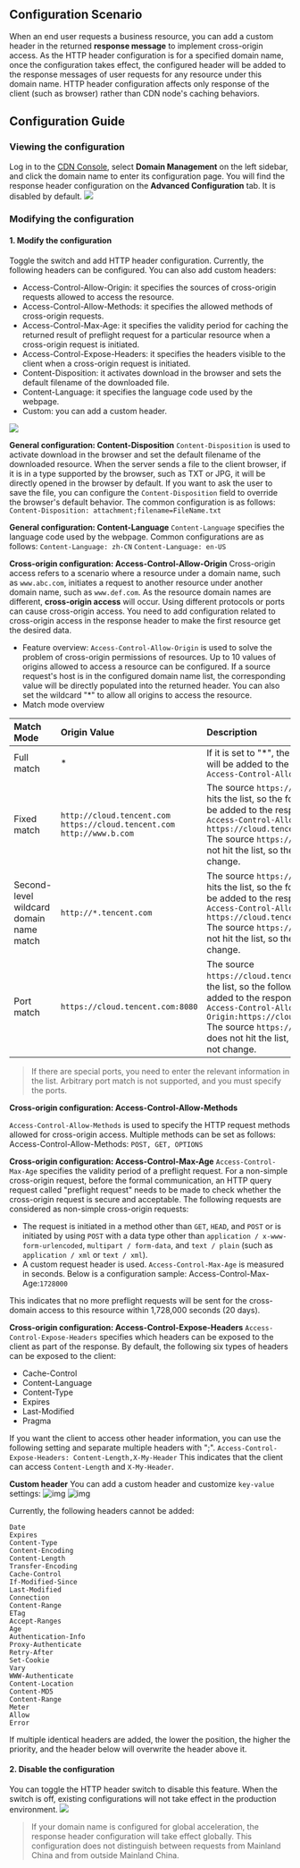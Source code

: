 ## Configuration Scenario
When an end user requests a business resource, you can add a custom header in the returned **response message** to implement cross-origin access.
As the HTTP header configuration is for a specified domain name, once the configuration takes effect, the configured header will be added to the response messages of user requests for any resource under this domain name. HTTP header configuration affects only response of the client (such as browser) rather than CDN node's caching behaviors.

## Configuration Guide
### Viewing the configuration
Log in to the [CDN Console](https://console.cloud.tencent.com/cdn), select **Domain Management** on the left sidebar, and click the domain name to enter its configuration page. You will find the response header configuration on the **Advanced Configuration** tab. It is disabled by default.
![](https://main.qcloudimg.com/raw/a1f9b4b00d788b58e2142cc98ca29ef9.png)

### Modifying the configuration
#### 1. Modify the configuration
Toggle the switch and add HTTP header configuration. Currently, the following headers can be configured. You can also add custom headers:
- Access-Control-Allow-Origin: it specifies the sources of cross-origin requests allowed to access the resource.
- Access-Control-Allow-Methods: it specifies the allowed methods of cross-origin requests.
- Access-Control-Max-Age: it specifies the validity period for caching the returned result of preflight request for a particular resource when a cross-origin request is initiated.
- Access-Control-Expose-Headers: it specifies the headers visible to the client when a cross-origin request is initiated.
- Content-Disposition: it activates download in the browser and sets the default filename of the downloaded file.
- Content-Language: it specifies the language code used by the webpage.
- Custom: you can add a custom header.

![](https://main.qcloudimg.com/raw/4f08e0ad6753bc7905c3244131513926.png)

**General configuration: Content-Disposition**
`Content-Disposition` is used to activate download in the browser and set the default filename of the downloaded resource. When the server sends a file to the client browser, if it is in a type supported by the browser, such as TXT or JPG, it will be directly opened in the browser by default. If you want to ask the user to save the file, you can configure the `Content-Disposition` field to override the browser's default behavior. The common configuration is as follows:
`Content-Disposition: attachment;filename=FileName.txt`

**General configuration: Content-Language**
`Content-Language` specifies the language code used by the webpage. Common configurations are as follows:
`Content-Language: zh-CN`
`Content-Language: en-US`

**Cross-origin configuration: Access-Control-Allow-Origin**
Cross-origin access refers to a scenario where a resource under a domain name, such as `www.abc.com`, initiates a request to another resource under another domain name, such as `www.def.com`. As the resource domain names are different, **cross-origin access** will occur. Using different protocols or ports can cause cross-origin access. You need to add configuration related to cross-origin access in the response header to make the first resource get the desired data.
- Feature overview:
`Access-Control-Allow-Origin` is used to solve the problem of cross-origin permissions of resources. Up to 10 values of origins allowed to access a resource can be configured. If a source request's host is in the configured domain name list, the corresponding value will be directly populated into the returned header. You can also set the wildcard "*" to allow all origins to access the resource.
- Match mode overview

| **Match Mode**   | **Origin Value**                                                     | **Description**                                                     |
| :------------- | :----------------------------------------------------------- | :----------------------------------------------------------- |
| Full match         | *                                                            | If it is set to "*", the following header will be added to the response: <br/>`Access-Control-Allow-Origin:*` |
| Fixed match       | `http://cloud.tencent.com`<br/> `https://cloud.tencent.com`<br/> `http://www.b.com` | The source `https://cloud.tencent.com` hits the list, so the following header will be added to the response: <br/>`Access-Control-Allow-Origin: https://cloud.tencent.com`<br/>The source `https://www.qq.com` does not hit the list, so the response will not change. |
| Second-level wildcard domain name match | `http://*.tencent.com`                                       | The source `https://cloud.tencent.com` hits the list, so the following header will be added to the response: <br/>`Access-Control-Allow-Origin: https://cloud.tencent.com`<br/>The source `https://cloud.qq.com` does not hit the list, so the response will not change. |
| Port match       |`https://cloud.tencent.com:8080`                             | The source `https://cloud.tencent.com:8080` hits the list, so the following header will be added to the response: <br/>`Access-Control-Allow-Origin:https://cloud.tencent.com:8080`<br/>The source `https://cloud.tencent.com` does not hit the list, so the response will not change. |

>If there are special ports, you need to enter the relevant information in the list. Arbitrary port match is not supported, and you must specify the ports.

**Cross-origin configuration: Access-Control-Allow-Methods**

`Access-Control-Allow-Methods` is used to specify the HTTP request methods allowed for cross-origin access. Multiple methods can be set as follows:
Access-Control-Allow-Methods: `POST, GET, OPTIONS`

**Cross-origin configuration: Access-Control-Max-Age**
`Access-Control-Max-Age` specifies the validity period of a preflight request.
For a non-simple cross-origin request, before the formal communication, an HTTP query request called "preflight request" needs to be made to check whether the cross-origin request is secure and acceptable. The following requests are considered as non-simple cross-origin requests:
- The request is initiated in a method other than `GET`, `HEAD`, and `POST` or is initiated by using `POST` with a data type other than `application / x-www-form-urlencoded`, `multipart / form-data`, and `text / plain` (such as `application / xml` or `text / xml`).
- A custom request header is used.
`Access-Control-Max-Age` is measured in seconds. Below is a configuration sample:
Access-Control-Max-Age:`1728000`

This indicates that no more preflight requests will be sent for the cross-domain access to this resource within 1,728,000 seconds (20 days).

**Cross-origin configuration: Access-Control-Expose-Headers**
`Access-Control-Expose-Headers` specifies which headers can be exposed to the client as part of the response. By default, the following six types of headers can be exposed to the client:
- Cache-Control
- Content-Language
- Content-Type
- Expires
- Last-Modified
- Pragma

If you want the client to access other header information, you can use the following setting and separate multiple headers with ";".
`Access-Control-Expose-Headers: Content-Length,X-My-Header`
This indicates that the client can access `Content-Length` and `X-My-Header`.

**Custom header**
You can add a custom header and customize `key-value` settings:
![img](https://main.qcloudimg.com/raw/501fd6e92b1cecbdd8b444837470ceb3.png)
![img](https://main.qcloudimg.com/raw/66e85b5076895455b9c069e5967c423f.png)

Currently, the following headers cannot be added:
```
Date
Expires
Content-Type
Content-Encoding
Content-Length
Transfer-Encoding
Cache-Control
If-Modified-Since
Last-Modified
Connection
Content-Range
ETag
Accept-Ranges
Age
Authentication-Info
Proxy-Authenticate
Retry-After
Set-Cookie
Vary
WWW-Authenticate
Content-Location
Content-MD5
Content-Range
Meter
Allow
Error
```
If multiple identical headers are added, the lower the position, the higher the priority, and the header below will overwrite the header above it.

#### 2. Disable the configuration
You can toggle the HTTP header switch to disable this feature. When the switch is off, existing configurations will not take effect in the production environment.
![](https://main.qcloudimg.com/raw/573effac1ca884f772f10da215410984.png)

>If your domain name is configured for global acceleration, the response header configuration will take effect globally. This configuration does not distinguish between requests from Mainland China and from outside Mainland China.
